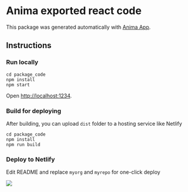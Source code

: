 # Anima exported react code

This package was generated automatically with [Anima App](https://www.animaapp.com).

## Instructions

### Run locally
```
cd package_code
npm install
npm start
```
Open [http://localhost:1234](http://localhost:1234).

### Build for deploying 

After building, you can upload `dist` folder to a hosting service like Netlify

```
cd package_code
npm install
npm run build
```

### Deploy to Netlify

Edit README and replace `myorg` and `myrepo` for one-click deploy

[![](https://www.netlify.com/img/deploy/button.svg)](https://app.netlify.com/start/deploy?repository=https://github.com/gollummmss/anima-hintiz)